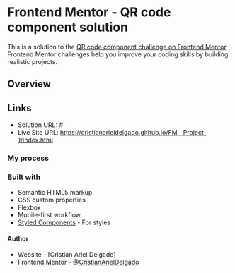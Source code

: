 # Frontend Mentor - QR code component solution
This is a solution to the [QR code component challenge on Frontend Mentor](https://www.frontendmentor.io/challenges/qr-code-component-iux_sIO_H). Frontend Mentor challenges help you improve your coding skills by building realistic projects. 


## Overview
## Links

- Solution URL: #
- Live Site URL: https://cristianarieldelgado.github.io/FM__Project-1/index.html

### My process
### Built with
- Semantic HTML5 markup
- CSS custom properties
- Flexbox
- Mobile-first workflow
- [Styled Components](https://styled-components.com/) - For styles


#### Author

- Website - [Cristian Ariel Delgado]
- Frontend Mentor - [@CristianArielDelgado](https://www.frontendmentor.io/profile/CristianArielDelgado)

